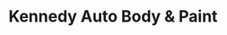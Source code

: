 ---
title: "Kennedy Auto Body & Paint"
url: /redwood-city/kennedy-auto-body-und-paint/
shop: Autowerkstatt
---